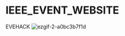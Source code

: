 # IEEE_EVENT_WEBSITE
 EVEHACK
![ezgif-2-a0bc3b7f1d](https://user-images.githubusercontent.com/94218410/206767679-9f7c4c6d-f050-41ea-97c4-05cbaa4f1d5d.gif)
